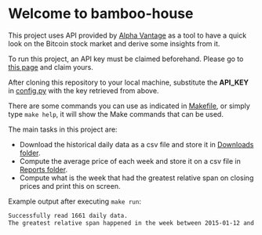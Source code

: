 # Welcome to bamboo-house

This project uses API provided by [Alpha Vantage](https://www.alphavantage.co/) as a tool to have a quick look on the Bitcoin stock market and derive some insights from it.

To run this project, an API key must be claimed beforehand. Please go to [this page](https://www.alphavantage.co/support/#api-key) and claim yours.

After cloning this repository to your local machine, substitute the **API_KEY** in [config.py](src/config.py) with the key retrieved from above.

There are some commands you can use as indicated in [Makefile](Makefile), or simply type `make help`, it will show the Make commands that can be used.

The main tasks in this project are:
* Download the historical daily data as a csv file and store it in [Downloads folder](src/Downloads/).
* Compute the average price of each week and store it on a csv file in [Reports folder](src/Reports/).
* Compute what is the week that had the greatest relative span on closing prices and print this on screen.

Example output after executing `make run`:
```bash
Successfully read 1661 daily data.
The greatest relative span happened in the week between 2015-01-12 and 2015-01-18 with the span of 0.50634769.
```
